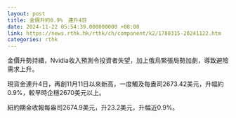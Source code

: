```yaml
---
layout: post
title: 金價升約0.9%　連升4日
date: 2024-11-22 05:54:39.000000000 +08:00
link: https://news.rthk.hk/rthk/ch/component/k2/1780315-20241122.htm
categories: rthk
---
```


金價升勢持續，Nvidia收入預測令投資者失望，加上俄烏緊張局勢加劇，導致避險需求上升。

現貨金連升4日，再創11月11日以來新高，一度觸及每盎司2673.42美元，升幅約0.9%，較早時企穩2670美元以上。

紐約期金收報每盎司2674.9美元，升23.2美元，升幅近0.9%。
